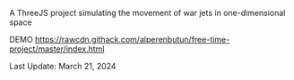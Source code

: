 A ThreeJS project simulating the movement of war jets in one-dimensional space

DEMO
https://rawcdn.githack.com/alperenbutun/free-time-project/master/index.html

Last Update: March 21, 2024
